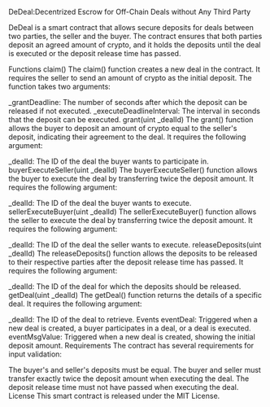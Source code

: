 DeDeal:Decentrized Escrow for Off-Chain Deals without Any Third Party

DeDeal is a smart contract that allows secure deposits for deals between two parties, the seller and the buyer. The contract ensures that both parties deposit an agreed amount of crypto, and it holds the deposits until the deal is executed or the deposit release time has passed.

Functions
claim()
The claim() function creates a new deal in the contract. It requires the seller to send an amount of crypto as the initial deposit. The function takes two arguments:

_grantDeadline: The number of seconds after which the deposit can be released if not executed.
_executeDeadlineInterval: The interval in seconds that the deposit can be executed.
grant(uint _dealId)
The grant() function allows the buyer to deposit an amount of crypto equal to the seller's deposit, indicating their agreement to the deal. It requires the following argument:

_dealId: The ID of the deal the buyer wants to participate in.
buyerExecuteSeller(uint _dealId)
The buyerExecuteSeller() function allows the buyer to execute the deal by transferring twice the deposit amount. It requires the following argument:

_dealId: The ID of the deal the buyer wants to execute.
sellerExecuteBuyer(uint _dealId)
The sellerExecuteBuyer() function allows the seller to execute the deal by transferring twice the deposit amount. It requires the following argument:

_dealId: The ID of the deal the seller wants to execute.
releaseDeposits(uint _dealId)
The releaseDeposits() function allows the deposits to be released to their respective parties after the deposit release time has passed. It requires the following argument:

_dealId: The ID of the deal for which the deposits should be released.
getDeal(uint _dealId)
The getDeal() function returns the details of a specific deal. It requires the following argument:

_dealId: The ID of the deal to retrieve.
Events
eventDeal: Triggered when a new deal is created, a buyer participates in a deal, or a deal is executed.
eventMsgValue: Triggered when a new deal is created, showing the initial deposit amount.
Requirements
The contract has several requirements for input validation:

The buyer's and seller's deposits must be equal.
The buyer and seller must transfer exactly twice the deposit amount when executing the deal.
The deposit release time must not have passed when executing the deal.
License
This smart contract is released under the MIT License.